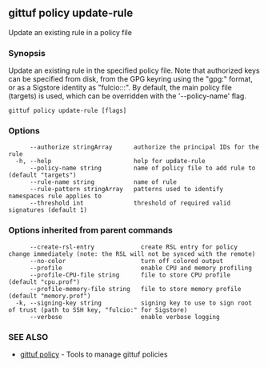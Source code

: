 ## gittuf policy update-rule

Update an existing rule in a policy file

### Synopsis

Update an existing rule in the specified policy file. Note that authorized keys can be specified from disk, from the GPG keyring using the "gpg:<fingerprint>" format, or as a Sigstore identity as "fulcio:<identity>::<issuer>". By default, the main policy file (targets) is used, which can be overridden with the '--policy-name' flag.

```
gittuf policy update-rule [flags]
```

### Options

```
      --authorize stringArray      authorize the principal IDs for the rule
  -h, --help                       help for update-rule
      --policy-name string         name of policy file to add rule to (default "targets")
      --rule-name string           name of rule
      --rule-pattern stringArray   patterns used to identify namespaces rule applies to
      --threshold int              threshold of required valid signatures (default 1)
```

### Options inherited from parent commands

```
      --create-rsl-entry             create RSL entry for policy change immediately (note: the RSL will not be synced with the remote)
      --no-color                     turn off colored output
      --profile                      enable CPU and memory profiling
      --profile-CPU-file string      file to store CPU profile (default "cpu.prof")
      --profile-memory-file string   file to store memory profile (default "memory.prof")
  -k, --signing-key string           signing key to use to sign root of trust (path to SSH key, "fulcio:" for Sigstore)
      --verbose                      enable verbose logging
```

### SEE ALSO

* [gittuf policy](gittuf_policy.md)	 - Tools to manage gittuf policies

